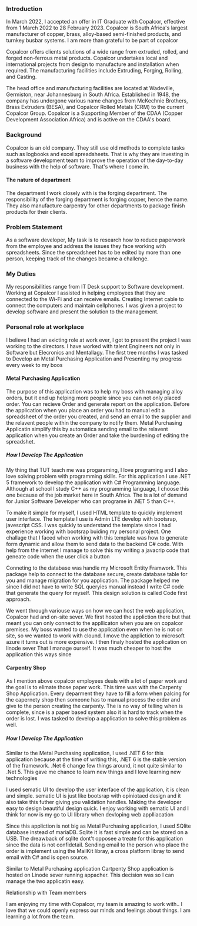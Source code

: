 ### Introduction

In March 2022, I accepted an offer in IT Graduate with Copalcor, effective from
1 March 2022 to 28 February 2023. Copalcor is South Africa's largest
manufacturer of copper, brass, alloy-based semi-finished products, and turnkey
busbar systems. I am more than grateful to be part of copalcor

Copalcor offers clients solutions of a wide range from extruded, rolled, and
forged non-ferrous metal products. Copalcor undertakes local and international
projects from design to manufacture and installation when required. The
manufacturing facilities include Extruding, Forging, Rolling, and Casting.

The head office and manufacturing facilities are located at Wadeville,
Germiston, near Johannesburg in South Africa. Established in 1948, the company
has undergone various name changes from McKechnie Brothers, Brass Extruders
(BESA), and Copalcor Rolled Metals (CRM) to the current Copalcor Group.
Copalcor is a Supporting Member of the CDAA (Copper Development Association
Africa) and is active on the CDAA's board.


### Background

Copalcor is an old company. They still use old methods to complete tasks such
as logbooks and excel spreadsheets. That is why they are investing in a
software development team to improve the operation of the day-to-day business
with the help of software. That's where I come in.

#### The nature of department

The department I work closely with is the forging department. The
responsibility of the forging department is forging copper, hence the name.
They also manufacture carpentry for other departments to package finish
products for their clients.

### Problem Statement
As a software developer, My task is to research how to reduce paperwork from
the employee and address the issues they face working with spreadsheets. Since
the spreadsheet has to be edited by more than one person, keeping track of the
changes became a challenge.

### My Duties
My responsibilities range from IT Desk support to Software development. Working
at Copalcor I assisted in helping employees that they are connected to the
Wi-Fi and can receive emails. Creating Internet cable to connect the computers
and maintain cellphones. I was given a project to develop software and present
the solution to the management.

### Personal role at workplace

I believe I had an exicting role at work ever, I got to present the project I was
working to the directors. I have worked with talent Engineers
not only in Software but Elecronics and Mentallagy. The first tree months I 
was tasked to Develop an Metal Purchasing Application and Presenting my progress
every week to my boos

#### Metal Purchasing Application

The purpose of this application was to help my boss with managing alloy orders, but
it end up helping more people since you can not only placed order. You can 
recieve Order and generate report on the application. Before the application
when you place an order you had to manual edit a spreadsheet of the order 
you created, and send an email to the supplier and the relavent people within
the company to notify them. Metal Purchasing Applicatin simplify this by 
automatica sending email to the relavent application when you create an Order and
take the burdening of editing the spreadshet.

##### How I Develop The Application

My thing that TUT teach me was progaraming, I love programing and I also love
solving problem with programming skills. For this application I use .NET 5
framework to develop the application with C# Programming language. Although
at school I study C++ as my programming language, I choose this one because
of the job market here in South Africa. The is a lot of demand for Junior
Software Developer who can programe in .NET 5 than C++.

To make it simple for myself, I used HTML template to quickly implement 
user interface. The template I use is Admin LTE develop with bootsrap, javescript
CSS. I was quickly to understand the template since I had experience working
with bootsrap buiding my personal project. One challage that I faced when 
working with this template was how to generate form dynamic and allow them to
send data to the backend C# code. With help from the internet I manage to 
solve this my writing a javacrip code that geneate code when the user click
a button

Conneting to the database was handle my Microsoft Entity Framwork. This 
package help to connect to the database secure, create database table
for you and manage migration for you application. The package helped me
since I did not have to write SQL queryies manual instead I write 
C# code that generate the query for myself. This design solution is
called Code first approach. 

We went through variouse ways on how we can host the web application, 
Copalcor had and on-site sever. We first hosted the appliction there but
that meant you can only connect to the appllicaton when you are on copalcor
premises. My boss wanted to use the application even when he is not on site,
so we wanted to work with clound. I move the appliction to microsoft azure it turns
out is more expensive. I then finaly hosted the application on linode sever
That I manage ourself. It was much cheaper to host the application this ways
since 

#### Carpentry Shop

As I mention above copalcor employees deals with a lot of paper work and 
the goal is to elimate those paper work. This time was with the Carpenty 
Shop Application. Every deparment they have to fill a form when palcing 
for the capernety shop then someone has to manual process the order and
give to the person creating the carpenty. The is no way of telling 
when is complete, since is a paper based system also it is hard to track
when the order is lost. I was tasked to develop a application to solve 
this problem as well. 

##### How I Develop The Application

Similar to the Metal Purchasing application, I used .NET 6 for this application
because at the time of writing this, .NET 6 is the stable version of the
framework. .Net 6 change few things around, it not quite similar to .Net 5. 
This gave me chance to learn new things and I love learning new technologies

I used sematic UI to develop the user interface of the application, it is 
clean and simple. sematic UI is just like bootsrap with opiniotaed design
and it also take this futher giving you validation handles. Making the developer 
easy to design beautiful design quick. I enjoy working with sematic UI and I 
think for now is my go to UI library when devloping web applliacation

Since this appliction is not big as Metal Purchasing application, I used 
SQlite database instead of mariaDB. Sqlite it is fast simple and can be 
stored on a USB. The dreawback of sqlite dont't opposee a treate for this 
application since the data is not confidetail. Sending email to the person
who place the order is implement using the MailKit libray, a cross platform
libray to send email with C# and is open source.

Similar to Metal Purchasing application Cartpenty Shop application is 
hosted on Linode sever running appacher. This decision was so I can manage the two
applicatin easy.

Relationship with Team members

I am enjoying my time with Copalcor, my team is amazing to work with.. I love
that we could openly express our minds and feelings about things. I am learning
a lot from the team.


